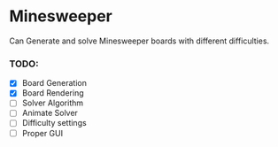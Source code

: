 # Minesweeper

Can Generate and solve Minesweeper boards with different difficulties.

### TODO:
- [X] Board Generation
- [X] Board Rendering
- [ ] Solver Algorithm
- [ ] Animate Solver
- [ ] Difficulty settings
- [ ] Proper GUI
